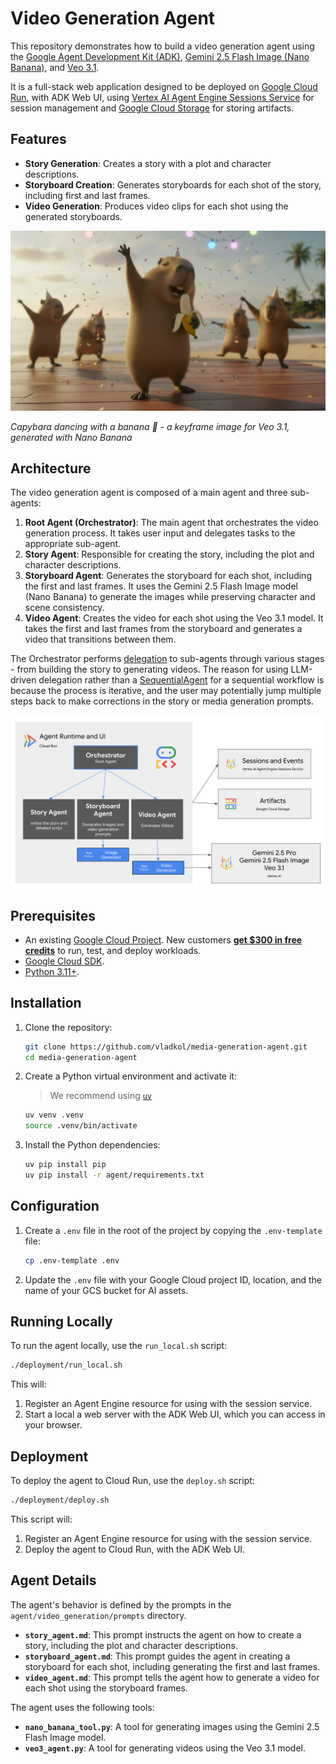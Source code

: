 # Video Generation Agent

This repository demonstrates how to build a video generation agent using the [Google Agent Development Kit (ADK)](https://google.github.io/adk-docs/), [Gemini 2.5 Flash Image (Nano Banana)](https://cloud.google.com/vertex-ai/generative-ai/docs/models/gemini/2-5-flash-image?utm_campaign=CDR_0xc245fc42_default_b443956672&utm_medium=external&utm_source=blog), and [Veo 3.1](https://console.cloud.google.com/vertex-ai/publishers/google/model-garden/veo-3.1-generate-preview?utm_campaign=CDR_0xc245fc42_default_b443956672&utm_medium=external&utm_source=blog).

It is a full-stack web application designed to be deployed on [Google Cloud Run](https://cloud.google.com/run/docs/overview/what-is-cloud-run?utm_campaign=CDR_0xc245fc42_default_b443956672&utm_medium=external&utm_source=blog), with ADK Web UI,
using [Vertex AI Agent Engine Sessions Service](https://cloud.google.com/vertex-ai/generative-ai/docs/agent-engine/sessions/overview?utm_campaign=CDR_0xc245fc42_default_b443956672&utm_medium=external&utm_source=blog) for session management and [Google Cloud Storage](https://cloud.google.com/storage/docs/introduction?utm_campaign=CDR_0xc245fc42_default_b443956672&utm_medium=external&utm_source=blog) for storing artifacts.

## Features

* **Story Generation**: Creates a story with a plot and character descriptions.
* **Storyboard Creation**: Generates storyboards for each shot of the story, including first and last frames.
* **Video Generation**: Produces video clips for each shot using the generated storyboards.

![Capybara with a banana](assets/capy-with-banana.png)

*Capybara dancing with a banana 🍌 - a keyframe image for Veo 3.1, generated with Nano Banana*

## Architecture

The video generation agent is composed of a main agent and three sub-agents:

1. **Root Agent (Orchestrator)**: The main agent that orchestrates the video generation process. It takes user input and delegates tasks to the appropriate sub-agent.
2. **Story Agent**: Responsible for creating the story, including the plot and character descriptions.
3. **Storyboard Agent**: Generates the storyboard for each shot, including the first and last frames. It uses the Gemini 2.5 Flash Image model (Nano Banana) to generate the images while preserving character and scene consistency.
4. **Video Agent**: Creates the video for each shot using the Veo 3.1 model. It takes the first and last frames from the storyboard and generates a video that transitions between them.

The Orchestrator performs [delegation](https://google.github.io/adk-docs/agents/multi-agents/#b-llm-driven-delegation-agent-transfer) to sub-agents through various stages - from building the story to generating videos.
The reason for using LLM-driven delegation rather than a [SequentialAgent](https://google.github.io/adk-docs/agents/workflow-agents/sequential-agents/#sequential-agents) for a sequential workflow is because the process
is iterative, and the user may potentially jump multiple steps back to make corrections in the story or media generation prompts.

![Agent Architecture](assets/arch.png)

## Prerequisites

* An existing [Google Cloud Project](https://console.cloud.google.com/?utm_campaign=CDR_0xc245fc42_default_b443956672&utm_medium=external&utm_source=blog). New customers [**get $300 in free credits**](https://cloud.google.com/free?utm_campaign=CDR_0xc245fc42_default_b443956672&utm_medium=external&utm_source=blog) to run, test, and deploy workloads.
* [Google Cloud SDK](https://cloud.google.com/sdk/docs/install?utm_campaign=CDR_0xc245fc42_default_b443956672&utm_medium=external&utm_source=blog).
* [Python 3.11+](https://www.python.org/downloads/?utm_campaign=CDR_0xc245fc42_default_b443956672&utm_medium=external&utm_source=blog).

## Installation

1. Clone the repository:

    ```bash
    git clone https://github.com/vladkol/media-generation-agent.git
    cd media-generation-agent
    ```

2. Create a Python virtual environment and activate it:

    > We recommend using [`uv`](https://docs.astral.sh/uv/getting-started/installation/)

    ```bash
    uv venv .venv
    source .venv/bin/activate
    ```

3. Install the Python dependencies:

    ```bash
    uv pip install pip
    uv pip install -r agent/requirements.txt
    ```

## Configuration

1. Create a `.env` file in the root of the project by copying the `.env-template` file:

    ```bash
    cp .env-template .env
    ```

2. Update the `.env` file with your Google Cloud project ID, location, and the name of your GCS bucket for AI assets.

## Running Locally

To run the agent locally, use the `run_local.sh` script:

```bash
./deployment/run_local.sh
```

This will:

1. Register an Agent Engine resource for using with the session service.
2. Start a local a web server with the ADK Web UI, which you can access in your browser.

## Deployment

To deploy the agent to Cloud Run, use the `deploy.sh` script:

```bash
./deployment/deploy.sh
```

This script will:

1. Register an Agent Engine resource for using with the session service.
2. Deploy the agent to Cloud Run, with the ADK Web UI.

## Agent Details

The agent's behavior is defined by the prompts in the `agent/video_generation/prompts` directory.

* **`story_agent.md`**: This prompt instructs the agent on how to create a story, including the plot and character descriptions.
* **`storyboard_agent.md`**: This prompt guides the agent in creating a storyboard for each shot, including generating the first and last frames.
* **`video_agent.md`**: This prompt tells the agent how to generate a video for each shot using the storyboard frames.

The agent uses the following tools:

* **`nano_banana_tool.py`**: A tool for generating images using the Gemini 2.5 Flash Image model.
* **`veo3_agent.py`**: A tool for generating videos using the Veo 3.1 model.
